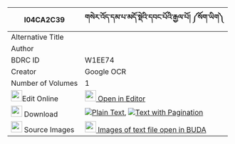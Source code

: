 |I04CA2C39|གསེར་འོད་དམ་པ་མདོ་སྡེའི་དབང་པོའི་རྒྱལ་པོ། ༼སོག་ཡིག༽ 
| --- | --- 
|Alternative Title |
|Author | 
|BDRC ID | W1EE74
|Creator | Google OCR
|Number of Volumes| 1
|<img width="25" src="https://img.icons8.com/color/25/000000/edit-property.png">Edit Online| [<img width="25" src="https://avatars.githubusercontent.com/u/45091458?s=200&v=4"> Open in Editor](http://editor.openpecha.org/I04CA2C39)
|<img width="25" src="https://img.icons8.com/fluent/48/000000/download-2.png"/>  Download | [![](https://img.icons8.com/color/20/000000/txt.png)Plain Text](https://github.com/Openpecha/I04CA2C39/releases/download/v1/sero_dampa_dode_i_wangpo_i_gya_plain_I04CA2C39.zip), [![](https://img.icons8.com/color/20/000000/txt.png)Text with Pagination](https://github.com/Openpecha/I04CA2C39/releases/download/v1/sero_dampa_dode_i_wangpo_i_gya_pages_I04CA2C39.zip)
|<img width="25" src="https://img.icons8.com/plasticine/100/000000/pictures-folder.png"/>  Source Images | [<img width="25" src="https://library.bdrc.io/icons/BUDA-small.svg"> Images of text file open in BUDA](https://library.bdrc.io/show/bdr:W1EE74)